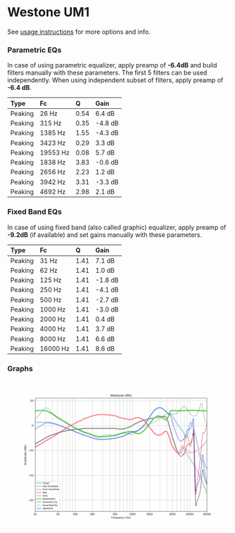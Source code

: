 # Westone UM1
See [usage instructions](https://github.com/jaakkopasanen/AutoEq#usage) for more options and info.

### Parametric EQs
In case of using parametric equalizer, apply preamp of **-6.4dB** and build filters manually
with these parameters. The first 5 filters can be used independently.
When using independent subset of filters, apply preamp of **-6.4 dB**.

| Type    | Fc       |    Q | Gain    |
|:--------|:---------|:-----|:--------|
| Peaking | 26 Hz    | 0.54 | 6.4 dB  |
| Peaking | 315 Hz   | 0.35 | -4.8 dB |
| Peaking | 1385 Hz  | 1.55 | -4.3 dB |
| Peaking | 3423 Hz  | 0.29 | 3.3 dB  |
| Peaking | 19553 Hz | 0.08 | 5.7 dB  |
| Peaking | 1838 Hz  | 3.83 | -0.6 dB |
| Peaking | 2656 Hz  | 2.23 | 1.2 dB  |
| Peaking | 3942 Hz  | 3.31 | -3.3 dB |
| Peaking | 4692 Hz  | 2.98 | 2.1 dB  |

### Fixed Band EQs
In case of using fixed band (also called graphic) equalizer, apply preamp of **-9.2dB**
(if available) and set gains manually with these parameters.

| Type    | Fc       |    Q | Gain    |
|:--------|:---------|:-----|:--------|
| Peaking | 31 Hz    | 1.41 | 7.1 dB  |
| Peaking | 62 Hz    | 1.41 | 1.0 dB  |
| Peaking | 125 Hz   | 1.41 | -1.8 dB |
| Peaking | 250 Hz   | 1.41 | -4.1 dB |
| Peaking | 500 Hz   | 1.41 | -2.7 dB |
| Peaking | 1000 Hz  | 1.41 | -3.0 dB |
| Peaking | 2000 Hz  | 1.41 | 0.4 dB  |
| Peaking | 4000 Hz  | 1.41 | 3.7 dB  |
| Peaking | 8000 Hz  | 1.41 | 6.6 dB  |
| Peaking | 16000 Hz | 1.41 | 8.6 dB  |

### Graphs
![](./Westone%20UM1.png)